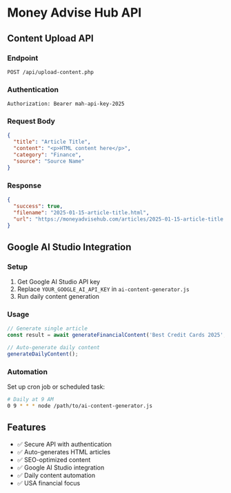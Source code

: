 # Money Advise Hub API

## Content Upload API

### Endpoint
`POST /api/upload-content.php`

### Authentication
```
Authorization: Bearer mah-api-key-2025
```

### Request Body
```json
{
  "title": "Article Title",
  "content": "<p>HTML content here</p>",
  "category": "Finance",
  "source": "Source Name"
}
```

### Response
```json
{
  "success": true,
  "filename": "2025-01-15-article-title.html",
  "url": "https://moneyadvisehub.com/articles/2025-01-15-article-title.html"
}
```

## Google AI Studio Integration

### Setup
1. Get Google AI Studio API key
2. Replace `YOUR_GOOGLE_AI_API_KEY` in `ai-content-generator.js`
3. Run daily content generation

### Usage
```javascript
// Generate single article
const result = await generateFinancialContent('Best Credit Cards 2025', 'Finance');

// Auto-generate daily content
generateDailyContent();
```

### Automation
Set up cron job or scheduled task:
```bash
# Daily at 9 AM
0 9 * * * node /path/to/ai-content-generator.js
```

## Features
- ✅ Secure API with authentication
- ✅ Auto-generates HTML articles
- ✅ SEO-optimized content
- ✅ Google AI Studio integration
- ✅ Daily content automation
- ✅ USA financial focus